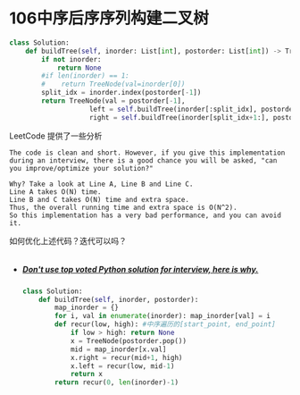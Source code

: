 # 106中序后序序列构建二叉树



```python
class Solution:
    def buildTree(self, inorder: List[int], postorder: List[int]) -> TreeNode:
        if not inorder:
            return None
        #if len(inorder) == 1:
        #    return TreeNode(val=inorder[0])
        split_idx = inorder.index(postorder[-1])
        return TreeNode(val = postorder[-1],
                    left = self.buildTree(inorder[:split_idx], postorder[:split_idx]),
                    right = self.buildTree(inorder[split_idx+1:], postorder[split_idx:-1]))
```

LeetCode 提供了一些分析

```
The code is clean and short. However, if you give this implementation during an interview, there is a good chance you will be asked, "can you improve/optimize your solution?"

Why? Take a look at Line A, Line B and Line C.
Line A takes O(N) time.
Line B and C takes O(N) time and extra space.
Thus, the overall running time and extra space is O(N^2).
So this implementation has a very bad performance, and you can avoid it.
```

如何优化上述代码？迭代可以吗？

```python

```



* ##### [Don't use top voted Python solution for interview, here is why.](https://leetcode.com/problems/construct-binary-tree-from-inorder-and-postorder-traversal/discuss/221681/Don't-use-top-voted-Python-solution-for-interview-here-is-why.)

  ```python
  class Solution:
      def buildTree(self, inorder, postorder):
          map_inorder = {}
          for i, val in enumerate(inorder): map_inorder[val] = i
          def recur(low, high): #中序遍历的[start_point, end_point]
              if low > high: return None
              x = TreeNode(postorder.pop())
              mid = map_inorder[x.val]
              x.right = recur(mid+1, high)
              x.left = recur(low, mid-1)
              return x
          return recur(0, len(inorder)-1)
  ```

  